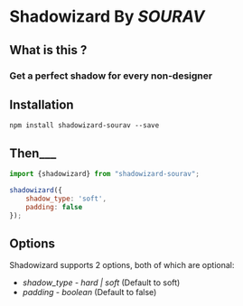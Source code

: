 # Shadowizard By _SOURAV_

## What is this ?

### Get a perfect shadow for every non-designer ###

## Installation ##

`npm install shadowizard-sourav --save`

## Then___

```js
import {shadowizard} from "shadowizard-sourav";

shadowizard({
    shadow_type: 'soft',
    padding: false
});
```

## Options ##

Shadowizard supports 2 options, both of which are optional:

* *shadow_type* - _hard | soft_ (Default to soft)
* *padding* - _boolean_ (Default to false)
